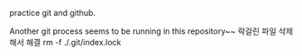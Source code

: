 practice git and github.

Another git process seems to be running in this repository~~ 
락걸린 파일 삭제해서 해결
rm -f ./.git/index.lock 